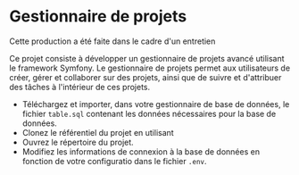 # Gestionnaire de projets
Cette production a été faite dans le cadre d'un entretien

Ce projet consiste à développer un gestionnaire de projets avancé utilisant le framework
Symfony. Le gestionnaire de projets permet aux utilisateurs de créer, gérer et collaborer
sur des projets, ainsi que de suivre et d'attribuer des tâches à l'intérieur de ces projets.


- Téléchargez et importer, dans votre gestionnaire de base de données, le fichier `table.sql` contenant les données nécessaires pour la base de données.
- Clonez le référentiel du projet en utilisant
- Ouvrez le répertoire du projet.
- Modifiez les informations de connexion à la base de données en fonction de votre configuratio dans le fichier `.env`.

  
